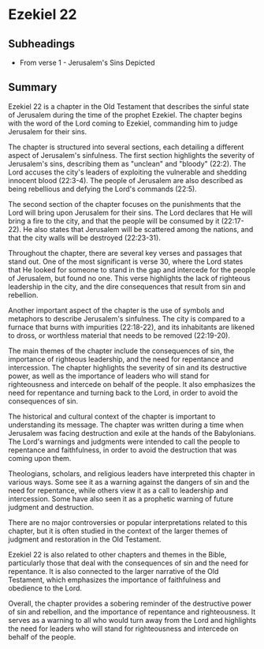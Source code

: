 # Ezekiel 22

## Subheadings

* From verse 1 - Jerusalem's Sins Depicted

## Summary

Ezekiel 22 is a chapter in the Old Testament that describes the sinful state of Jerusalem during the time of the prophet Ezekiel. The chapter begins with the word of the Lord coming to Ezekiel, commanding him to judge Jerusalem for their sins.

The chapter is structured into several sections, each detailing a different aspect of Jerusalem's sinfulness. The first section highlights the severity of Jerusalem's sins, describing them as "unclean" and "bloody" (22:2). The Lord accuses the city's leaders of exploiting the vulnerable and shedding innocent blood (22:3-4). The people of Jerusalem are also described as being rebellious and defying the Lord's commands (22:5).

The second section of the chapter focuses on the punishments that the Lord will bring upon Jerusalem for their sins. The Lord declares that He will bring a fire to the city, and that the people will be consumed by it (22:17-22). He also states that Jerusalem will be scattered among the nations, and that the city walls will be destroyed (22:23-31).

Throughout the chapter, there are several key verses and passages that stand out. One of the most significant is verse 30, where the Lord states that He looked for someone to stand in the gap and intercede for the people of Jerusalem, but found no one. This verse highlights the lack of righteous leadership in the city, and the dire consequences that result from sin and rebellion.

Another important aspect of the chapter is the use of symbols and metaphors to describe Jerusalem's sinfulness. The city is compared to a furnace that burns with impurities (22:18-22), and its inhabitants are likened to dross, or worthless material that needs to be removed (22:19-20).

The main themes of the chapter include the consequences of sin, the importance of righteous leadership, and the need for repentance and intercession. The chapter highlights the severity of sin and its destructive power, as well as the importance of leaders who will stand for righteousness and intercede on behalf of the people. It also emphasizes the need for repentance and turning back to the Lord, in order to avoid the consequences of sin.

The historical and cultural context of the chapter is important to understanding its message. The chapter was written during a time when Jerusalem was facing destruction and exile at the hands of the Babylonians. The Lord's warnings and judgments were intended to call the people to repentance and faithfulness, in order to avoid the destruction that was coming upon them.

Theologians, scholars, and religious leaders have interpreted this chapter in various ways. Some see it as a warning against the dangers of sin and the need for repentance, while others view it as a call to leadership and intercession. Some have also seen it as a prophetic warning of future judgment and destruction.

There are no major controversies or popular interpretations related to this chapter, but it is often studied in the context of the larger themes of judgment and restoration in the Old Testament.

Ezekiel 22 is also related to other chapters and themes in the Bible, particularly those that deal with the consequences of sin and the need for repentance. It is also connected to the larger narrative of the Old Testament, which emphasizes the importance of faithfulness and obedience to the Lord.

Overall, the chapter provides a sobering reminder of the destructive power of sin and rebellion, and the importance of repentance and righteousness. It serves as a warning to all who would turn away from the Lord and highlights the need for leaders who will stand for righteousness and intercede on behalf of the people.